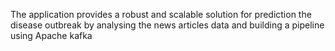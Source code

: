The application provides a robust and scalable solution for prediction the disease outbreak by analysing the news articles data and building a pipeline using Apache kafka
